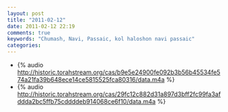```yaml
---
layout: post
title: "2011-02-12"
date: 2011-02-12 22:19
comments: true
keywords: "Chumash, Navi, Passaic, kol haloshon navi passaic" 
categories: 
---
```


 * {% audio http://historic.torahstream.org/cas/b9e5e24900fe092b3b56b45534fe574a21fa39b648ece14ce5815525fca80316/data.m4a %}
 * {% audio http://historic.torahstream.org/cas/29fc12c882d31a897d3bff2fc99fa3afddda2bc5ffb75cddddeb914068ce6f10/data.m4a %}

